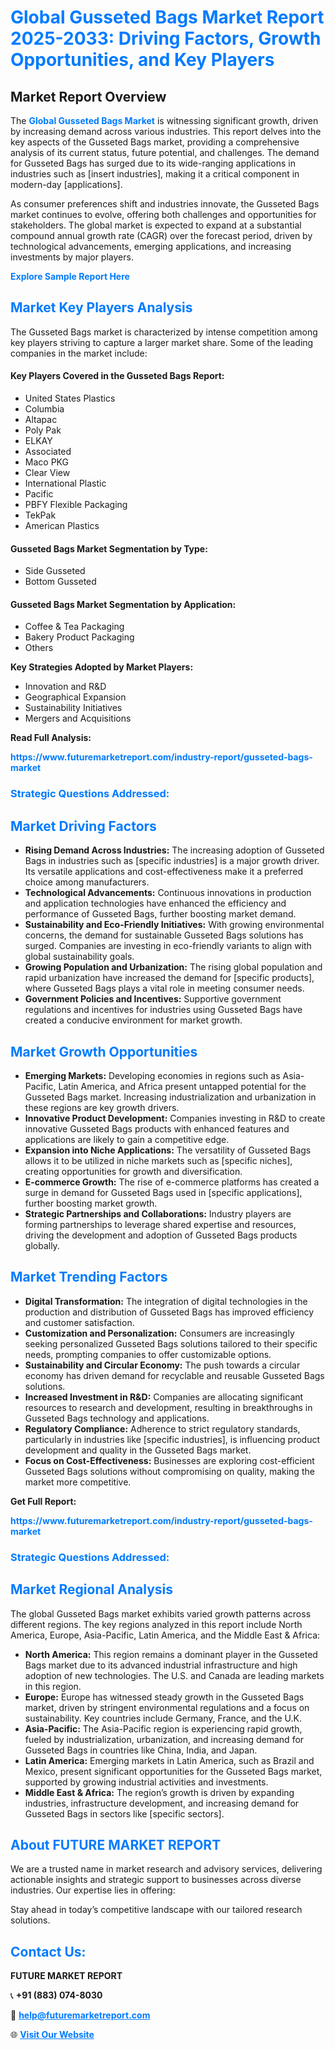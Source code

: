 <h1 style="color: #007BFF;">Global Gusseted Bags Market Report 2025-2033: Driving Factors, Growth Opportunities, and Key Players</h1>

<section id="overview">
<h2>Market Report Overview</h2>
<p>The <a href="https://www.futuremarketreport.com/industry-report/gusseted-bags-market" style="color: #007BFF; text-decoration: none;"><strong>Global Gusseted Bags Market</strong></a> is witnessing significant growth, driven by increasing demand across various industries. This report delves into the key aspects of the Gusseted Bags market, providing a comprehensive analysis of its current status, future potential, and challenges. The demand for Gusseted Bags has surged due to its wide-ranging applications in industries such as [insert industries], making it a critical component in modern-day [applications].</p>
<p>As consumer preferences shift and industries innovate, the Gusseted Bags market continues to evolve, offering both challenges and opportunities for stakeholders. The global market is expected to expand at a substantial compound annual growth rate (CAGR) over the forecast period, driven by technological advancements, emerging applications, and increasing investments by major players.</p>
</section>

<section id="overview">
<p><a href="https://www.futuremarketreport.com/request-sample/reportId=54371" style="color: #007BFF; text-decoration: none;"><strong>Explore Sample Report Here</strong></a></p>
</section>

<section id="key-players">
<h2 style="color: #007BFF;">Market Key Players Analysis</h2>
<p>The Gusseted Bags market is characterized by intense competition among key players striving to capture a larger market share. Some of the leading companies in the market include:</p>
<h4>Key Players Covered in the Gusseted Bags Report:</h4>
<ul><li>United States Plastics</li><li>Columbia</li><li>Altapac</li><li>Poly Pak</li><li>ELKAY</li><li>Associated</li><li>Maco PKG</li><li>Clear View</li><li>International Plastic</li><li>Pacific</li><li>PBFY Flexible Packaging</li><li>TekPak</li><li>American Plastics</li></ul>
<h4>Gusseted Bags Market Segmentation by Type:</h4>
<ul><li>Side Gusseted</li><li>Bottom Gusseted</li></ul>

<h4>Gusseted Bags Market Segmentation by Application:</h4>
<ul><li>Coffee &amp; Tea Packaging</li><li>Bakery Product Packaging</li><li>Others</li></ul>
<p><strong>Key Strategies Adopted by Market Players:</strong></p>
<ul>
<li>Innovation and R&D</li>
<li>Geographical Expansion</li>
<li>Sustainability Initiatives</li>
<li>Mergers and Acquisitions</li>
</ul>
</section>

<section>
<p><strong>Read Full Analysis: </strong></p><a href="https://www.futuremarketreport.com/industry-report/gusseted-bags-market" style="color: #007BFF; text-decoration: none;"><strong>https://www.futuremarketreport.com/industry-report/gusseted-bags-market</strong></a>
<h3 style="color: #007BFF;">Strategic Questions Addressed:</h3>
</section>

<section id="driving-factors">
<h2 style="color: #007BFF;">Market Driving Factors</h2>
<ul>
<li><strong>Rising Demand Across Industries:</strong> The increasing adoption of Gusseted Bags in industries such as [specific industries] is a major growth driver. Its versatile applications and cost-effectiveness make it a preferred choice among manufacturers.</li>
<li><strong>Technological Advancements:</strong> Continuous innovations in production and application technologies have enhanced the efficiency and performance of Gusseted Bags, further boosting market demand.</li>
<li><strong>Sustainability and Eco-Friendly Initiatives:</strong> With growing environmental concerns, the demand for sustainable Gusseted Bags solutions has surged. Companies are investing in eco-friendly variants to align with global sustainability goals.</li>
<li><strong>Growing Population and Urbanization:</strong> The rising global population and rapid urbanization have increased the demand for [specific products], where Gusseted Bags plays a vital role in meeting consumer needs.</li>
<li><strong>Government Policies and Incentives:</strong> Supportive government regulations and incentives for industries using Gusseted Bags have created a conducive environment for market growth.</li>
</ul>
</section>

<section id="growth-opportunities">
<h2 style="color: #007BFF;">Market Growth Opportunities</h2>
<ul>
<li><strong>Emerging Markets:</strong> Developing economies in regions such as Asia-Pacific, Latin America, and Africa present untapped potential for the Gusseted Bags market. Increasing industrialization and urbanization in these regions are key growth drivers.</li>
<li><strong>Innovative Product Development:</strong> Companies investing in R&D to create innovative Gusseted Bags products with enhanced features and applications are likely to gain a competitive edge.</li>
<li><strong>Expansion into Niche Applications:</strong> The versatility of Gusseted Bags allows it to be utilized in niche markets such as [specific niches], creating opportunities for growth and diversification.</li>
<li><strong>E-commerce Growth:</strong> The rise of e-commerce platforms has created a surge in demand for Gusseted Bags used in [specific applications], further boosting market growth.</li>
<li><strong>Strategic Partnerships and Collaborations:</strong> Industry players are forming partnerships to leverage shared expertise and resources, driving the development and adoption of Gusseted Bags products globally.</li>
</ul>
</section>

<section id="trending-factors">
<h2 style="color: #007BFF;">Market Trending Factors</h2>
<ul>
<li><strong>Digital Transformation:</strong> The integration of digital technologies in the production and distribution of Gusseted Bags has improved efficiency and customer satisfaction.</li>
<li><strong>Customization and Personalization:</strong> Consumers are increasingly seeking personalized Gusseted Bags solutions tailored to their specific needs, prompting companies to offer customizable options.</li>
<li><strong>Sustainability and Circular Economy:</strong> The push towards a circular economy has driven demand for recyclable and reusable Gusseted Bags solutions.</li>
<li><strong>Increased Investment in R&D:</strong> Companies are allocating significant resources to research and development, resulting in breakthroughs in Gusseted Bags technology and applications.</li>
<li><strong>Regulatory Compliance:</strong> Adherence to strict regulatory standards, particularly in industries like [specific industries], is influencing product development and quality in the Gusseted Bags market.</li>
<li><strong>Focus on Cost-Effectiveness:</strong> Businesses are exploring cost-efficient Gusseted Bags solutions without compromising on quality, making the market more competitive.</li>
</ul>
</section>

<section>
<p><strong>Get Full Report: </strong></p><a href="https://www.futuremarketreport.com/industry-report/gusseted-bags-market" style="color: #007BFF; text-decoration: none;"><strong>https://www.futuremarketreport.com/industry-report/gusseted-bags-market</strong></a>
<h3 style="color: #007BFF;">Strategic Questions Addressed:</h3>
</section>


<section id="regional-analysis">
<h2 style="color: #007BFF;">Market Regional Analysis</h2>
<p>The global Gusseted Bags market exhibits varied growth patterns across different regions. The key regions analyzed in this report include North America, Europe, Asia-Pacific, Latin America, and the Middle East & Africa:</p>
<ul>
<li><strong>North America:</strong> This region remains a dominant player in the Gusseted Bags market due to its advanced industrial infrastructure and high adoption of new technologies. The U.S. and Canada are leading markets in this region.</li>
<li><strong>Europe:</strong> Europe has witnessed steady growth in the Gusseted Bags market, driven by stringent environmental regulations and a focus on sustainability. Key countries include Germany, France, and the U.K.</li>
<li><strong>Asia-Pacific:</strong> The Asia-Pacific region is experiencing rapid growth, fueled by industrialization, urbanization, and increasing demand for Gusseted Bags in countries like China, India, and Japan.</li>
<li><strong>Latin America:</strong> Emerging markets in Latin America, such as Brazil and Mexico, present significant opportunities for the Gusseted Bags market, supported by growing industrial activities and investments.</li>
<li><strong>Middle East & Africa:</strong> The region’s growth is driven by expanding industries, infrastructure development, and increasing demand for Gusseted Bags in sectors like [specific sectors].</li>
</ul>
</section>

<footer>
<h2 style="color: #007BFF;">About FUTURE MARKET REPORT</h2>
<p>We are a trusted name in market research and advisory services, delivering actionable insights and strategic support to businesses across diverse industries. Our expertise lies in offering:</p>

<p>Stay ahead in today’s competitive landscape with our tailored research solutions.</p>

<h2 style="color: #007BFF;">Contact Us:</h2>
<p><strong>FUTURE MARKET REPORT</strong></p>
<p>📞 <strong>+91 (883) 074-8030</strong></p>
<p>📧 <strong><a href="mailto:help@futuremarketreport.com" style="color: #007BFF;">help@futuremarketreport.com</a></strong></p>
<p>🌐 <strong><a href="https://www.futuremarketreport.com/" style="color: #007BFF;">Visit Our Website</a></strong></p>
</footer>